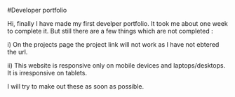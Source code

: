 #Developer portfolio

Hi, finally I have made my first develper portfolio.
It took me about one week to complete it.
But still there are a few things which are not completed :

  i) On the projects page the project link will not work as I have not ebtered the url.
  
  ii) This website is responsive only on mobile devices and laptops/desktops. It is irresponsive on tablets.
  
I will try to make out these as soon as possible.
